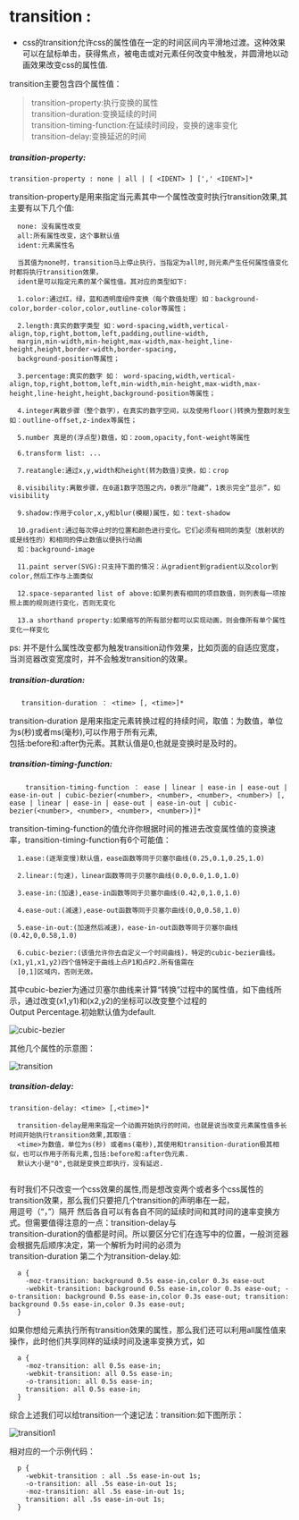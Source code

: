 # transition :

-  css的transition允许css的属性值在一定的时间区间内平滑地过渡。这种效果可以在鼠标单击，获得焦点，被电击或对元素任何改变中触发，并圆滑地以动画效果改变css的属性值.  

transition主要包含四个属性值：  

> transition-property:执行变换的属性  
> transition-duration:变换延续的时间  
> transition-timing-function:在延续时间段，变换的速率变化  
> transition-delay:变换延迟的时间  

##### transition-property:

```
transition-property : none | all | [ <IDENT> ] [',' <IDENT>]*
```


transition-property是用来指定当元素其中一个属性改变时执行transition效果,其主要有以下几个值:  

```
  none: 没有属性改变
  all:所有属性改变，这个事默认值
  ident:元素属性名
```

```
  当其值为none时，transition马上停止执行，当指定为all时,则元素产生任何属性值变化时都将执行transition效果，
  ident是可以指定元素的某个属性值。其对应的类型如下:

  1.color:通过红，绿，蓝和透明度组件变换（每个数值处理）如：background-color,border-color,color,outline-color等属性；

  2.length:真实的数字类型 如：word-spacing,width,vertical-align,top,right,bottom,left,padding,outline-width,
  margin,min-width,min-height,max-width,max-height,line-height,height,border-width,border-spacing,
  background-position等属性；

  3.percentage:真实的数字 如： word-spacing,width,vertical-align,top,right,bottom,left,min-width,min-height,max-width,max-height,line-height,height,background-position等属性；

  4.integer离散步骤（整个数字），在真实的数字空间，以及使用floor()转换为整数时发生 如：outline-offset,z-index等属性；

  5.number 真是的(浮点型)数值，如：zoom,opacity,font-weight等属性

  6.transform list: ...

  7.reatangle:通过x,y,width和height(转为数值)变换，如：crop

  8.visibility:离散步骤，在0道1数字范围之内，0表示“隐藏”，1表示完全“显示”，如visibility

  9.shadow:作用于color,x,y和blur(模糊)属性，如：text-shadow

  10.gradient:通过每次停止时的位置和颜色进行变化。它们必须有相同的类型（放射状的或是线性的）和相同的停止数值以便执行动画
  如：background-image

  11.paint server(SVG):只支持下面的情况：从gradient到gradient以及color到color,然后工作与上面类似

  12.space-separanted list of above:如果列表有相同的项目数值，则列表每一项按照上面的规则进行变化，否则无变化

  13.a shorthand property:如果缩写的所有部分都可以实现动画，则会像所有单个属性变化一样变化
```

ps: 并不是什么属性改变都为触发transition动作效果，比如页面的自适应宽度，当浏览器改变宽度时，并不会触发transition的效果。

##### transition-duration:

```
   transition-duration ： <time> [, <time>]* 
```

transition-duration 是用来指定元素转换过程的持续时间，取值：<time>为数值，单位为s(秒)或者ms(毫秒),可以作用于所有元素,   
包括:before和:after伪元素。其默认值是0,也就是变换时是及时的。

##### transition-timing-function:

```
    transition-timing-function ： ease | linear | ease-in | ease-out | ease-in-out | cubic-bezier(<number>, <number>, <number>, <number>) [, ease | linear | ease-in | ease-out | ease-in-out | cubic-bezier(<number>, <number>, <number>, <number>)]* 
```

transition-timing-function的值允许你根据时间的推进去改变属性值的变换速率，transition-timing-function有6个可能值：  

```
  1.ease:(逐渐变慢)默认值，ease函数等同于贝塞尔曲线(0.25,0.1,0.25,1.0)

  2.linear:(匀速)，linear函数等同于贝塞尔曲线(0.0,0.0,1.0,1.0)

  3.ease-in:(加速),ease-in函数等同于贝塞尔曲线(0.42,0,1.0,1.0)

  4.ease-out:(减速),ease-out函数等同于贝塞尔曲线(0,0,0.58,1.0)

  5.ease-in-out:(加速然后减速)，ease-in-out函数等同于贝塞尔曲线(0.42,0,0.58,1.0)

  6.cubic-bezier:(该值允许你去自定义一个时间曲线)，特定的cubic-bezier曲线。(x1,y1,x1,y2)四个值特定于曲线上点P1和点P2.所有值需在
  [0,1]区域内，否则无效。
```

其中cubic-bezier为通过贝塞尔曲线来计算“转换”过程中的属性值，如下曲线所示，通过改变(x1,y1)和(x2,y2)的坐标可以改变整个过程的  
Output Percentage.初始默认值为default.  

![cubic-bezier](../image/cubic-bezier.jpeg)

其他几个属性的示意图：   

![transition](../image/transition.jpeg)


##### transition-delay:

```
transition-delay: <time> [,<time>]*
```

```
  transition-delay是用来指定一个动画开始执行的时间，也就是说当改变元素属性值多长时间开始执行transition效果,其取值：
  <time>为数值，单位为s(秒) 或者ms(毫秒),其使用和transition-duration极其相似，也可以作用于所有元素,包括:before和:after伪元素.
  默认大小是"0",也就是变换立即执行，没有延迟.


```

有时我们不只改变一个css效果的属性,而是想改变两个或者多个css属性的transition效果，那么我们只要把几个transition的声明串在一起，  
用逗号（“，”）隔开 然后各自可以有各自不同的延续时间和其时间的速率变换方式。但需要值得注意的一点：transition-delay与  
transition-duration的值都是时间。所以要区分它们在连写中的位置，一般浏览器会根据先后顺序决定，第一个解析为时间的必须为   
transition-duration 第二个为transition-delay.如:

```
  a {
    -moz-transition: background 0.5s ease-in,color 0.3s ease-out
    -webkit-transition: background 0.5s ease-in,color 0.3s ease-out; -o-transition: background 0.5s ease-in,color 0.3s ease-out; transition: background 0.5s ease-in,color 0.3s ease-out;
  }
```

如果你想给元素执行所有transition效果的属性，那么我们还可以利用all属性值来操作，此时他们共享同样的延续时间及速率变换方式，如  

```
  a {
    -moz-transition: all 0.5s ease-in;
    -webkit-transition: all 0.5s ease-in;
    -o-transition: all 0.5s ease-in; 
    transition: all 0.5s ease-in;
  }
```

综合上述我们可以给transition一个速记法：transition:<property><duration><animation type><delay>如下图所示：

![transition1](../image/transition1.jpeg)

相对应的一个示例代码：  

```
  p {
    -webkit-transition : all .5s ease-in-out 1s;
    -o-transition: all .5s ease-in-out 1s; 
    -moz-transition: all .5s ease-in-out 1s; 
    transition: all .5s ease-in-out 1s;
  }
```
